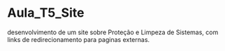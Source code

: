# Aula_T5_Site
desenvolvimento de um site sobre Proteção e Limpeza de Sistemas, com links de redirecionamento para paginas externas. 
